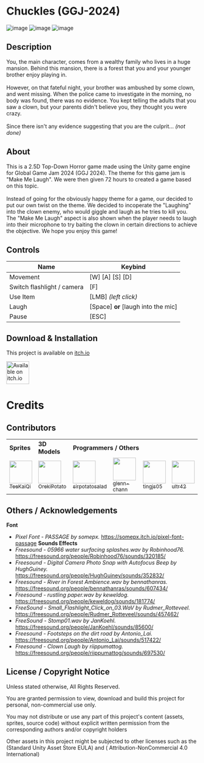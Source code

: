 # Chuckles (GGJ-2024)
![image](https://github.com/tingjs05/GGJ-2024/assets/105273734/9d86abda-5f4b-4255-a6f6-1bb9a8878a82)
![image](https://github.com/tingjs05/Chuckles/assets/34125174/b252f2ad-293e-44a9-9a53-fa075a5ccd4f)
![image](https://github.com/tingjs05/Chuckles/assets/34125174/1cb5006e-915f-4491-babb-f05fab79deb9)



## Description
You, the main character, comes from a wealthy family who lives in a huge mansion. Behind this mansion, there is a forest that you and your younger brother enjoy playing in. 
<br><br>
However, on that fateful night, your brother was ambushed by some clown, and went missing. When the police came to investigate in the morning, no body was found, there was no evidence. You kept telling the adults that you saw a clown, but your parents didn't believe you, they thought you were crazy. 
<br><br>
Since there isn't any evidence suggesting that you are the culprit...
*(not done)*

## About
This is a 2.5D Top-Down Horror game made using the Unity game engine for Global Game Jam 2024 (GGJ 2024). The theme for this game jam is "Make Me Laugh". We were then given 72 hours to created a game based on this topic. 
<br><br>
Instead of going for the obviously happy theme for a game, our decided to put our own twist on the theme. We decided to incoperate the "Laughing" into the clown enemy, who would giggle and laugh as he tries to kill you. The "Make Me Laugh" aspect is also shown when the player needs to laugh into their microphone to try baiting the clown in certain directions to achieve the objective. We hope you enjoy this game!

## Controls

| Name                       | Keybind                             |
|----------------------------|-------------------------------------|
| Movement                   | [W] [A] [S] [D]                     |
| Switch flashlight / camera | [F]                                 |
| Use Item                   | [LMB] *(left click)*                |
| Laugh                      | [Space] **or** [laugh into the mic] |
| Pause                      | [ESC]                               |


## Download & Installation

This project is available on [itch.io](https://notlivingstudios.itch.io/chuckles-ggj-2024)

<a href="https://notlivingstudios.itch.io/chuckles-ggj-2024" target="_blank"><img
src="https://static.itch.io/images/badge-color.svg"
alt="Available on itch.io" height="60"/></a>

# Credits

## Contributors

<table>
    <tr>
        <td><b>Sprites</b></td>
        <td><b>3D Models</b></td>
        <td colspan="4"><b>Programmers / Others</b></td>
    </tr>
    <tr>
        <td><a href="https://github.com/TeeKaiQi"><img src="https://github.com/TeeKaiQi.png" width="60px;"/><br/><sub>TeeKaiQi</sub></a></td>
        <td><a href="https://github.com/OrekiPotato"><img src="https://github.com/OrekiPotato.png" width="60px;"/><br/><sub>OrekiPotato</sub></a></td>
        <td><a href="https://github.com/sirpotatosalad"><img src="https://github.com/sirpotatosalad.png" width="60px;"/><br/><sub>sirpotatosalad</sub></a></td>
        <td><a href="https://github.com/glenn-chann"><img src="https://github.com/glenn-chann.png" width="60px;"/><br/><sub>glenn-chann</sub></a></td>
        <td><a href="https://github.com/tingjs05"><img src="https://github.com/tingjs05.png" width="60px;"/><br/><sub>tingjs05</sub></a></td>
        <td><a href="https://github.com/ultraflame4"><img src="https://github.com/ultraflame4.png" width="60px;"/><br/><sub>ultr42</sub></a></td>
    </tr>
</table>

## Others / Acknowledgements

**Font**

- _Pixel Font - PASSAGE by somepx._ https://somepx.itch.io/pixel-font-passage
  **Sounds Effects**
- _Freesound - 05966 water surfacing splashes.wav by
  Robinhood76._ https://freesound.org/people/Robinhood76/sounds/320185/
- _Freesound - Digital Camera Photo Snap with Autofocus Beep by
  HughGuiney._  https://freesound.org/people/HughGuiney/sounds/352832/
- _Freesound - River in Forest Ambience.wav by bennathanras._  https://freesound.org/people/bennathanras/sounds/607434/
- _Freesound - rustling paper.wav by keweldog._  https://freesound.org/people/keweldog/sounds/181774/
- _FreeSound - Small_Flashlight_Click_on_03.WaV by
  Rudmer_Rotteveel._ https://freesound.org/people/Rudmer_Rotteveel/sounds/457462/
- _FreeSound - Stomp01.wav by JanKoehl._  https://freesound.org/people/JanKoehl/sounds/85600/
- _Freesound - Footsteps on the dirt road by Antonio_Lai._ https://freesound.org/people/Antonio_Lai/sounds/517422/
- _Freesound - Clown Laugh by riippumattog._ https://freesound.org/people/riippumattog/sounds/697530/

## License / Copyright Notice

Unless stated otherwise, All Rights Reserved.

You are granted permission to view, download and build this project for personal, non-commercial use only.

You may not distribute or use any part of this project's content (assets, sprites, source code) without explicit written
permission from the corresponding authors and/or copyright holders

Other assets in this project might be subjected to other licenses such as the (Standard Unity Asset Store EULA) and (
Attribution-NonCommercial 4.0 International)
